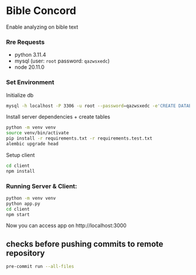# Bible Concord

Enable analyzing on bible text

### Rre Requests
- python 3.11.4
- mysql (user: `root` password: `qazwsxedc`)
- node 20.11.0


### Set Environment

Initialize db
```sh
mysql -h localhost -P 3306 -u root --password=qazwsxedc -e'CREATE DATABASE `bible-concord`;'
```

Install server dependencies + create tables
```sh
python -m venv venv
source venv/bin/activate
pip install -r requirements.txt -r requirements.test.txt
alembic upgrade head
```

Setup client
```sh
cd client
npm install
```

### Running Server & Client:

```sh
python -m venv venv
python app.py
cd client
npm start
```

Now you can access app on http://localhost:3000


## checks before pushing commits to remote repository

```sh
pre-commit run --all-files
```

